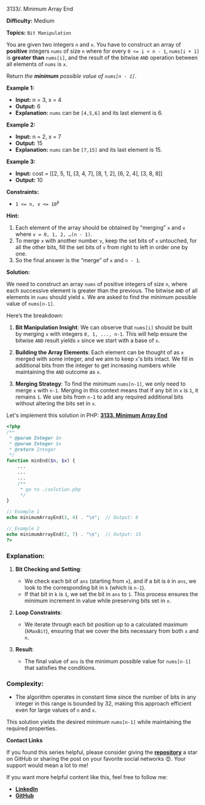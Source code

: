 3133/. Minimum Array End

**Difficulty:** Medium

**Topics:** `Bit Manipulation`

You are given two integers `n` and `x`. You have to construct an array of **positive** integers `nums` of size `n` where for every `0 <= i < n - 1`, `nums[i + 1]` is **greater than** `nums[i]`, and the result of the bitwise `AND` operation between all elements of `nums` is `x`.

Return _the **minimum** possible value of `nums[n - 1]`_.

**Example 1:**

- **Input:** n = 3, x = 4
- **Output:** 6
- **Explanation:** `nums` can be `[4,5,6]` and its last element is 6.

**Example 2:**

- **Input:** n = 2, x = 7
- **Output:** 15
- **Explanation:** `nums` can be `[7,15]` and its last element is 15.


**Example 3:**

- **Input:** cost = [[2, 5, 1], [3, 4, 7], [8, 1, 2], [6, 2, 4], [3, 8, 8]]
- **Output:** 10



**Constraints:**

- <code>1 <= n, x <= 10<sup>8</sup></code>


**Hint:**
1. Each element of the array should be obtained by “merging” `x` and `v` where `v = 0, 1, 2, …(n - 1)`.
2. To merge `x` with another number `v`, keep the set bits of `x` untouched, for all the other bits, fill the set bits of `v` from right to left in order one by one.
3. So the final answer is the “merge” of `x` and `n - 1`.



**Solution:**

We need to construct an array `nums` of positive integers of size `n`, where each successive element is greater than the previous. The bitwise `AND` of all elements in `nums` should yield `x`. We are asked to find the minimum possible value of `nums[n-1]`.

Here’s the breakdown:

1. **Bit Manipulation Insight**: We can observe that `nums[i]` should be built by merging `x` with integers `0, 1, ..., n-1`. This will help ensure the bitwise `AND` result yields `x` since we start with a base of `x`.

2. **Building the Array Elements**: Each element can be thought of as `x` merged with some integer, and we aim to keep `x`'s bits intact. We fill in additional bits from the integer to get increasing numbers while maintaining the `AND` outcome as `x`.

3. **Merging Strategy**: To find the minimum `nums[n-1]`, we only need to merge `x` with `n-1`. Merging in this context means that if any bit in `x` is `1`, it remains `1`. We use bits from `n-1` to add any required additional bits without altering the bits set in `x`.


Let's implement this solution in PHP: **[3133. Minimum Array End](https://github.com/mah-shamim/leet-code-in-php/tree/main/algorithms/003133-minimum-array-end/solution.php)**

```php
<?php
/**
 * @param Integer $n
 * @param Integer $x
 * @return Integer
 */
function minEnd($n, $x) {
    ...
    ...
    ...
    /**
     * go to ./solution.php
     */
}

// Example 1
echo minimumArrayEnd(3, 4) . "\n";  // Output: 6

// Example 2
echo minimumArrayEnd(2, 7) . "\n";  // Output: 15
?>
```

### Explanation:

1. **Bit Checking and Setting**:
    - We check each bit of `ans` (starting from `x`), and if a bit is `0` in `ans`, we look to the corresponding bit in `k` (which is `n-1`).
    - If that bit in `k` is `1`, we set the bit in `ans` to `1`. This process ensures the minimum increment in value while preserving bits set in `x`.

2. **Loop Constraints**:
    - We iterate through each bit position up to a calculated maximum (`kMaxBit`), ensuring that we cover the bits necessary from both `x` and `n`.

3. **Result**:
    - The final value of `ans` is the minimum possible value for `nums[n-1]` that satisfies the conditions.

### Complexity:
- The algorithm operates in constant time since the number of bits in any integer in this range is bounded by 32, making this approach efficient even for large values of `n` and `x`.

This solution yields the desired minimum `nums[n-1]` while maintaining the required properties.

**Contact Links**

If you found this series helpful, please consider giving the **[repository](https://github.com/mah-shamim/leet-code-in-php)** a star on GitHub or sharing the post on your favorite social networks 😍. Your support would mean a lot to me!

If you want more helpful content like this, feel free to follow me:

- **[LinkedIn](https://www.linkedin.com/in/arifulhaque/)**
- **[GitHub](https://github.com/mah-shamim)**
